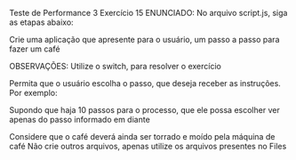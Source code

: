 Teste de Performance 3
Exercício 15
ENUNCIADO:
No arquivo script.js, siga as etapas abaixo:

Crie uma aplicação que apresente para o usuário, um passo a passo para fazer um café

OBSERVAÇÕES:
Utilize o switch, para resolver o exercício

Permita que o usuário escolha o passo, que deseja receber as instruções. Por exemplo:

Supondo que haja 10 passos para o processo, que ele possa escolher ver apenas do passo informado em diante

Considere que o café deverá ainda ser torrado e moído pela máquina de café
Não crie outros arquivos, apenas utilize os arquivos presentes no Files
